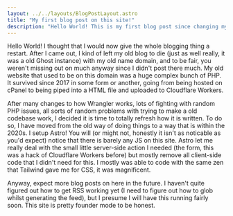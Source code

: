 ```yaml
---
layout: ../../layouts/BlogPostLayout.astro
title: "My first blog post on this site!"
description: "Hello World! This is my first blog post since changing my name!"
---
```


Hello World! I thought that I would now give the whole blogging thing a restart. After I came out, I kind of left my old blog to die (just as well really, it was a old Ghost instance) with my old name domain, and to be fair, you weren't missing out on much anyway since I didn't post there much. My old website that used to be on this domain was a huge complex bunch of PHP. It survived since 2017 in some form or another, going from being hosted on cPanel to being piped into a HTML file and uploaded to Cloudflare Workers.

After many changes to how Wrangler works, lots of fighting with random PHP issues, all sorts of random problems with trying to make a old codebase work, I decided it is time to totally refresh how it is written. To do so, I have moved from the old way of doing things to a way that is within the 2020s. I setup Astro! You will (or might not, honestly it isn't as noticable as you'd expect) notice that there is barely any JS on this site. Astro let me really deal with the small little server-side action I needed (the form, this was a hack of Cloudflare Workers before) but mostly remove all client-side code that I didn't need for this. I mostly was able to code with the same zen that Tailwind gave me for CSS, it was magnificent.

Anyway, expect more blog posts on here in the future. I haven't quite figured out how to get RSS working yet (I need to figure out how to glob whilst generating the feed), but I presume I will have this running fairly soon. This site is pretty founder mode to be honest.
